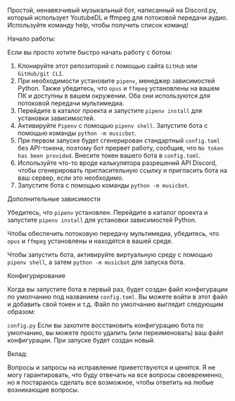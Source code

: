 Простой, ненавязчивый музыкальный бот, написанный на Discord.py, который использует YoutubeDL и ffmpeg для потоковой передачи аудио. Используйте команду help, чтобы получить список команд!

Начало работы:

Если вы просто хотите быстро начать работу с ботом:

1. Клонируйте этот репозиторий с помощью сайта `GitHub` или `GitHub/git CLI`.
2. При необходимости установите `pipenv`, менеджер зависимостей Python. Также убедитесь, что `opus` и `ffmpeg` установлены на вашем ПК и доступны в вашем окружении. Оба они используются для потоковой передачи мультимедиа.
3. Перейдите в каталог проекта и запустите `pipenv install` для установки зависимостей.
4. Активируйте `Pipenv` с помощью `pipenv shell`. Запустите бота с помощью команды `python -m musicbot`.
5. При первом запуске будет сгенерирован стандартный `config.toml` без API-токена, поэтому бот прервет работу, сообщив, что `No token has been provided`. Внесите токен вашего бота в `config.toml`.
6. Используйте что-то вроде калькулятора разрешений API Discord, чтобы сгенерировать пригласительную ссылку и пригласить бота на ваш сервер, если это необходимо.
7. Запустите бота с помощью команды `python -m musicbot`.


Дополнительные зависимости

Убедитесь, что `pipenv` установлен. Перейдите в каталог проекта и запустите `pipenv install` для установки зависимостей Python.

Чтобы обеспечить потоковую передачу мультимедиа, убедитесь, что `opus` и `ffmpeg` установлены и находятся в вашей среде.

Чтобы запустить бота, активируйте виртуальную среду с помощью `pipenv shell`, а затем `python -m musicbot` для запуска бота.


Конфигурирование

Когда вы запустите бота в первый раз, будет создан файл конфигурации по умолчанию под названием `config.toml`. 
Вы можете войти в этот файл и добавить свой токен и т.д. Файл по умолчанию выглядит следующим образом:

`config.py`
Если вы захотите восстановить конфигурацию бота по умолчанию, вы можете просто удалить (или переименовать) ваш файл конфигурации. 
При запуске будет создан новый.


Вклад:

Вопросы и запросы на исправление приветствуются и ценятся. Я не могу гарантировать, 
что буду отвечать на все вопросы своевременно, 
но я постараюсь сделать все возможное, чтобы ответить на любые возникающие вопросы.
